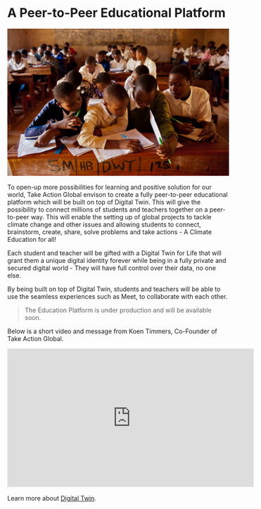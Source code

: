# A Peer-to-Peer Educational Platform 

![](img/Education_for_all.jpeg)

To open-up more possibilities for learning and positive solution for our world, Take Action Global envison to create a fully peer-to-peer educational platform which will be built on top of Digital Twin. This will give the possibility to connect millions of students and teachers together on a peer-to-peer way. This will enable the setting up of global projects to tackle climate change and other issues and allowing students to connect, brainstorm, create, share, solve problems and take actions - A Climate Education for all!

Each student and teacher will be gifted with a Digital Twin for Life that will grant them a unique digital identity forever while being in a fully private and secured digital world - They will have full control over their data, no one else. 

By being built on top of Digital Twin, students and teachers will be able to use the seamless experiences such as Meet, to collaborate with each other. 

> The Education Platform is under production and will be available soon. 

Below is a short video and message from Koen Timmers, Co-Founder of Take Action Global. 

<iframe width="560" height="315" src="https://vimeo.com/414512607" frameborder="0" allow="accelerometer; autoplay; encrypted-media; gyroscope; picture-in-picture" allowfullscreen></iframe>

Learn more about [Digital Twin](www.info.mydigitaltwin.io).

